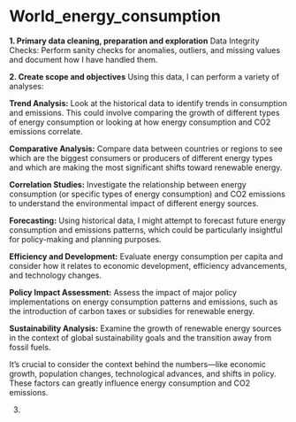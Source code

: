 # World_energy_consumption

**1. Primary data cleaning, preparation and exploration**
Data Integrity Checks: Perform sanity checks for anomalies, outliers, and missing values and document how I have handled them.


**2. Create scope and objectives**
   Using this data, I can perform a variety of analyses:

**Trend Analysis:** Look at the historical data to identify trends in consumption and emissions. This could involve comparing the growth of different types of energy consumption or looking at how energy consumption and CO2 emissions correlate.

**Comparative Analysis:** Compare data between countries or regions to see which are the biggest consumers or producers of different energy types and which are making the most significant shifts toward renewable energy.

**Correlation Studies:** Investigate the relationship between energy consumption (or specific types of energy consumption) and CO2 emissions to understand the environmental impact of different energy sources.

**Forecasting:** Using historical data, I might attempt to forecast future energy consumption and emissions patterns, which could be particularly insightful for policy-making and planning purposes.

**Efficiency and Development:** Evaluate energy consumption per capita and consider how it relates to economic development, efficiency advancements, and technology changes.

**Policy Impact Assessment:** Assess the impact of major policy implementations on energy consumption patterns and emissions, such as the introduction of carbon taxes or subsidies for renewable energy.

**Sustainability Analysis:** Examine the growth of renewable energy sources in the context of global sustainability goals and the transition away from fossil fuels.

It’s crucial to consider the context behind the numbers—like economic growth, population changes, technological advances, and shifts in policy. These factors can greatly influence energy consumption and CO2 emissions.

3. 

